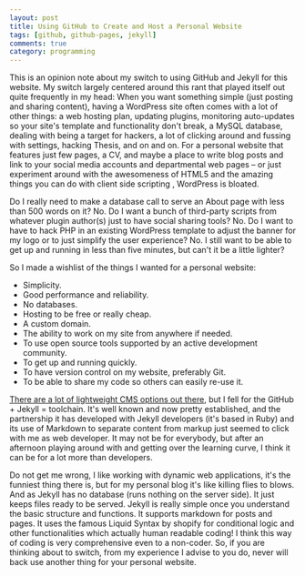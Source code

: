 ```yaml
---
layout: post
title: Using GitHub to Create and Host a Personal Website
tags: [github, github-pages, jekyll]
comments: true
category: programming
---
```

This is an opinion note about my switch to using GitHub and Jekyll for this website. My switch largely centered around this rant that played itself out quite frequently in my head:<!--break-->  When you want something simple (just posting and sharing content), having a WordPress site often comes with a lot of other things: a web hosting plan, updating plugins, monitoring auto-updates so your site's template and functionality don't break, a MySQL database, dealing with being a target for hackers, a lot of clicking around and fussing with settings, hacking Thesis, and on and on. <!-- flesh the previous sentence out with links --> For a personal website that features just few pages, a CV, and maybe a place to write blog posts and link to your social media accounts and departmental web pages – or just experiment around with the awesomeness of HTML5 <!-- flesh this out with links to codepen stuff or --> and the amazing things you can do with client side scripting <!-- ahem, more links -->, WordPress is bloated. 

Do I really need to make a database call to serve an About page with less than 500 words on it? No. Do I want a bunch of third-party scripts from whatever plugin author(s) just to have social sharing tools? No. Do I want to have to hack PHP in an existing WordPress template to adjust the banner for my logo or to just simplify the user experience? No. I still want to be able to get up and running in less than five minutes, but can't it be a little lighter?

So I made a wishlist of the things I wanted for a personal website:
<ul class="special-list">
<li> Simplicity.</li>
<li> Good performance and reliability.</li>
<li> No databases.</li>
<li> Hosting to be free or really cheap.</li>
<li> A custom domain.</li>
<li> The ability to work on my site from anywhere if needed.</li>
<li> To use open source tools supported by an active development community.</li>
<li> To get up and running quickly.</li>
<li> To have version control on my website, preferably Git.</li>
<li> To be able to share my code so others can easily re-use it.</li>
</ul>
<p></p>
<p><a href="http://staticgen.com/"  target="_blank">There are a lot of lightweight CMS options out there</a>, but I fell for the GitHub + Jekyll = <i class="fa fa-heart"></i> toolchain. It's well known and now pretty established, and the partnership it has developed with Jekyll developers (it's based in Ruby) and its use of Markdown to separate content from markup just seemed to click with me as web developer. It may not be for everybody, but after an afternoon playing around with and getting over the learning curve, I think it can be for a lot more than developers.</p>

<p>Do not get me wrong, I like working with dynamic web applications, it's the funniest thing there is, but for my personal blog it's like killing flies to blows. And as Jekyll has no database (runs nothing on the server side). It just keeps files ready to be served. Jekyll is really simple once you understand the basic structure and functions. It supports markdown for posts and pages. It uses the famous Liquid Syntax by shopify for conditional logic and other functionalities which actually human readable coding! I think this way of coding is very comprehensive even to a non-coder. So, if you are thinking about to switch, from my experience I advise to you do, never will back use another thing for your personal website.</p>
